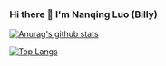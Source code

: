 ### Hi there 👋 I'm Nanqing Luo (Billy)

<!--
**Billy1900/Billy1900** is a ✨ _special_ ✨ repository because its `README.md` (this file) appears on your GitHub profile.

Here are some ideas to get you started:

- 🔭 I’m currently working on Machine Learning, Differential Privacy, DeepFake
- 🌱 I’m currently learning Machine Learning, Differential Privacy, DeepFake, Blockchain
- 👯 I’m looking to collaborate on Machine Learning, Differential Privacy, DeepFake
- 🤔 I’m looking for help with Detection of DeepFake
- 💬 Ask me about Blockchain, Secure Machine Learning
- 📫 How to reach me: To see the email address behind my profile on the left.
- 😄 Pronouns: ...
- ⚡ Fun fact: ...
-->


[![Anurag's github stats](https://github-readme-stats.vercel.app/api?username=Billy1900&count_private=true&show_icons=true&theme=Gradient)](https://github.com/anuraghazra/github-readme-stats)

[![Top Langs](https://github-readme-stats.vercel.app/api/top-langs/?username=Billy1900)](https://github.com/anuraghazra/github-readme-stats)
